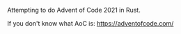 Attempting to do Advent of Code 2021 in Rust.

If you don't know what AoC is: https://adventofcode.com/
